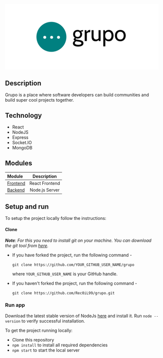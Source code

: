<img src="docs/grupo-logo.png" width="800"/>

## Description

Grupo is a place where software developers can build communities and build super cool projects together.

## Technology

- React
- NodeJS
- Express
- Socket.IO
- MongoDB

## Modules

| Module               |      Description      |
| :------------------- | :-------------------: |
| [Frontend](https://github.com/Rec0iL99/grupo)       |      React Frontend       |
| [Backend](https://github.com/Rec0iL99/grupo-server) |    Node.js Server      |

## Setup and run

To setup the project locally follow the instructions:

#### Clone

_**Note**_: _For this you need to install git on your machine. You can download the git tool from [here](https://git-scm.com/downloads)._

- If you have forked the project, run the following command -

  `git clone https://github.com/YOUR_GITHUB_USER_NAME/grupo`

  where `YOUR_GITHUB_USER_NAME` is your GitHub handle.

- If you haven't forked the project, run the following command -

  `git clone https://github.com/Rec0iL99/grupo.git`

### Run app

Download the latest stable version of NodeJs [here](https://nodejs.org/en/download/) and install it. Run `node --version` to verify successful installation.

To get the project running locally:

- Clone this repository
- `npm install` to install all required dependencies
- `npm start` to start the local server
